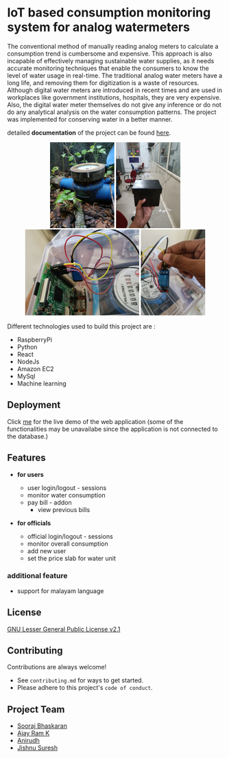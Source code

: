 
# IoT based consumption monitoring system for analog watermeters

<p text-align="justify">
The conventional method of manually reading analog meters to calculate a consumption trend is cumbersome and expensive. This approach is also incapable of effectively managing sustainable water supplies, as it needs accurate monitoring techniques that enable the consumers to know the level of water usage in real-time. The traditional analog water meters have a long life, and removing them for digitization is a waste of resources.
<br/>
Although digital water meters are introduced in recent times and are used in workplaces like government institutions, hospitals, they are very expensive. Also, the digital water meter themselves do not give any inference or do not do any analytical analysis on the water consumption patterns. The project was implemented for conserving water in a better manner.
</p>

detailed **documentation** of the project can be found [here](https://drive.google.com/drive/folders/1e-ycQkM5Z1he4UFkH-HIAj8n3jgiuLwc?usp=sharing).

<p align="center">
<img src="documentation/watermeter.jpg" alt="water-meter-monitoring-device" height="200" widht="auto">

<img src="documentation/casing.jpg" alt="water-meter-monitoring-device" height="200" widht="auto">

<img src="documentation/circuitsetup.jpg" alt="water-meter-circuit" height="200" widht="auto">

<img src="documentation/relay.jpg" alt="water-meter-relay" height="200" widht="auto">
</p>

Different technologies used to build this project are :
 - RaspberryPi
 - Python
 - React
 - NodeJs
 - Amazon EC2
 - MySql
 - Machine learning



## Deployment

Click [me](https://lonebots.github.io/water-meter-project/) for the live demo of the web application (some of the functionalities may be unavailabe since the application is not connected to the database.)
## Features

- **for users**  
  - user login/logout - sessions
  - monitor water consumption
  - pay bill - addon
    -  view previous bills


- **for officials**
  - official login/logout - sessions
  - monitor overall consumption
  - add new user 
  - set the price slab for water unit 

### additional feature
  - support for malayam language

## License

[GNU Lesser General Public License v2.1](https://github.com/lonebots/water-meter-project/blob/main/LICENSE)


## Contributing

Contributions are always welcome!
- See `contributing.md` for ways to get started.
- Please adhere to this project's `code of conduct`.


## Project Team
- [Sooraj Bhaskaran](https://github.com/soorajbhskrn)
- [Ajay Ram K](https://github.com/ajayrmk)
- [Anirudh](https://github.com/Anirudhkv)
- [Jishnu Suresh](https://www.github.com/lonebots)

